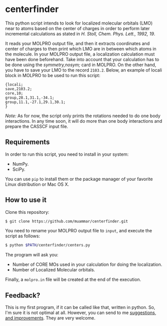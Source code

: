 centerfinder
============

This python script intends to look for localized molecular orbitals (LMO) near
to atoms based on the center of charges in order to perform later incremental
calculations as stated in _H. Stoll, Chem. Phys. Lett., 1992, 19_.

It reads your MOLPRO output file, and then it extracts coordinates and center
of charges to then print which LMO are in between which atoms in the molecule.
In your MOLPRO output file, a localization calculation must have been done
beforehand. Take into account that your calculation has to be done using the
*symmetry,nosym;* card in MOLPRO. On the other hand, you have to save your LMO
to the record `2103.2`. Below, an example of locali block in MOLPRO to be used
to run this script:

```
{locali;
save,2103.2;
core,10;
group,28.1,31.1,-34.1;
group,11.1,-27.1,29.1,30.1;
}
```

*Note:* As for now, the script only prints the rotations needed to do one body
interactions. In any time soon, it will do more than one body interactions and
prepare the CASSCF input file.

## Requirements

In order to run this script, you need to install in your system:

- NumPy.
- SciPy.

You can use `pip` to install them or the package manager of your favorite Linux
distribution or Mac OS X.

## How to use it

Clone this repository:

```bash
$ git clone https://github.com/muammar/centerfinder.git
```

You need to rename your MOLPRO output file to `input`, and execute the script
as follows:

```bash
$ python $PATH/centerfinder/centers.py
```

The program will ask you:

- Number of CORE MOs used in your calculation for doing the localization.
- Number of Localized Molecular orbitals.

Finally, a `molpro.in` file will be created at the end of the execution.

## Feedback?

This is my first program, if it can be called like that, written in python. So,
I'm sure it is not optimal at all. However, you can send to me
[suggestions, and improvements](https://github.com/muammar/centerfinder/issues).
They are very welcome.
